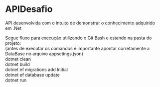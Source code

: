 # APIDesafio

API desenvolvida com o intuito de demonstrar o conhecimento adquirido em .Net<br/> 


Segue fluxo para execução utilizando o Git Bash e estando na pasta do projeto:<br/> 
(antes de executar os comandos é importante apontar corretamente a DataBase no arquivo appsetings.json)<br/> 
dotnet clean<br/> 
dotnet build<br/> 
dotnet ef migrations add Initial<br/> 
dotnet ef database update<br/> 
dotnet run<br/> 
